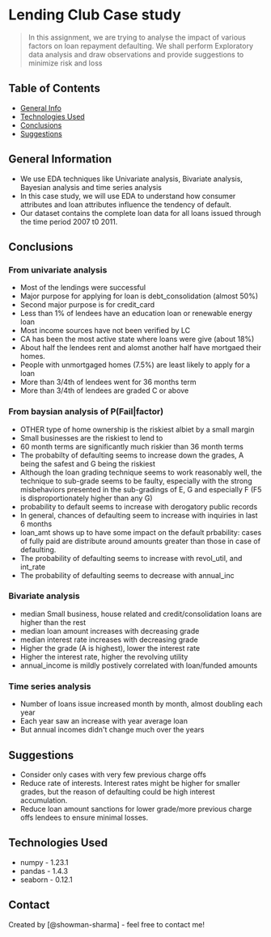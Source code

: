 # Lending Club Case study
>In this assignment, we are trying to analyse the impact of various factors on loan repayment defaulting.
>We shall perform Exploratory data analysis and draw observations and provide suggestions to minimize risk and loss



## Table of Contents
* [General Info](#general-information)
* [Technologies Used](#technologies-used)
* [Conclusions](#conclusions)
* [Suggestions](#suggestions)

<!-- You can include any other section that is pertinent to your problem -->

## General Information
- We use EDA techniques like Univariate analysis, Bivariate analysis, Bayesian analysis and time series analysis
- In this case study, we will use EDA to understand how consumer attributes and loan attributes influence the tendency of default.
- Our dataset contains the complete loan data for all loans issued through the time period 2007 t0 2011.


## Conclusions
### From univariate analysis
- Most of the lendings were successful
- Major purpose for applying for loan is debt_consolidation (almost 50%)
- Second major purpose is for credit_card
- Less than 1% of lendees have an education loan or renewable energy loan
- Most income sources have not been verified by LC
- CA has been the most active state where loans were give (about 18%)
- About half the lendees rent and alomst another half have mortgaed their homes.
- People with unmortgaged homes (7.5%) are least likely to apply for a loan
- More than 3/4th of lendees went for 36 months term
- More than 3/4th of lendees are graded C or above

### From baysian analysis of P(Fail|factor)
- OTHER type of home ownership is the riskiest albiet by a small margin
- Small businesses are the riskiest to lend to
- 60 month terms are significantly much riskier than 36 month terms
- The probabilty of defaulting seems to increase down the grades, A being the safest and G being the riskiest
- Although the loan grading technique seems to work reasonably well, the technique to sub-grade seems to be faulty, especially with the strong misbehaviors presented in the sub-gradings of E, G and especially F (F5 is disproportionately higher than any G)
- probability to default seems to increase with derogatory public records
- In general, chances of defaulting seem to increase with inquiries in last 6 months
- loan_amt shows up to have some impact on the default prbability: cases of fully paid are distribute around amounts greater than those in case of defaulting.
- The probability of defaulting seems to increase with revol_util, and int_rate
- The probability of defaulting seems to decrease with annual_inc

### Bivariate analysis
- median Small business, house related and credit/consolidation loans are higher than the rest
- median loan amount increases with decreasing grade
- median interest rate increases with decreasing grade
- Higher the grade (A is highest), lower the interest rate
- Higher the interest rate, higher the revolving utility
- annual_income is mildly postively correlated with loan/funded amounts

### Time series analysis
- Number of loans issue increased month by month, almost doubling each year
- Each year saw an increase with year average loan
- But annual incomes didn't change much over the years

## Suggestions
- Consider only cases with very few previous charge offs
- Reduce rate of interests. Interest rates might be higher for smaller grades, but the reason of defaulting could be high interest accumulation.
- Reduce loan amount sanctions for lower grade/more previous charge offs lendees to ensure minimal losses.


## Technologies Used
- numpy - 1.23.1
- pandas - 1.4.3
- seaborn - 0.12.1



## Contact
Created by [@showman-sharma] - feel free to contact me!


<!-- Optional -->
<!-- ## License -->
<!-- This project is open source and available under the [... License](). -->

<!-- You don't have to include all sections - just the one's relevant to your project -->
